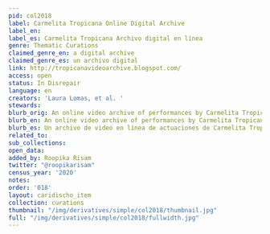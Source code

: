 ```yaml
---
pid: col2018
label: Carmelita Tropicana Online Digital Archive
label_en:
label_es: Carmelita Tropicana Archivo digital en línea
genre: Thematic Curations
claimed_genre_en: a digital archive
claimed_genre_es: un archivo digital
link: http://tropicanavideoarchive.blogspot.com/
access: open
status: In Disrepair
language: en
creators: 'Laura Lomas, et al. '
stewards:
blurb_orig: An online video archive of performances by Carmelita Tropicana
blurb_en: An online video archive of performances by Carmelita Tropicana
blurb_es: Un archivo de video en línea de actuaciones de Carmelita Tropicana.
related_to:
sub_collections:
open_data:
added_by: Roopika Risam
twitter: "@roopikarisam"
census_year: '2020'
notes:
order: '018'
layout: caridischo_item
collection: curations
thumbnail: "/img/derivatives/simple/col2018/thumbnail.jpg"
full: "/img/derivatives/simple/col2018/fullwidth.jpg"
---
```

